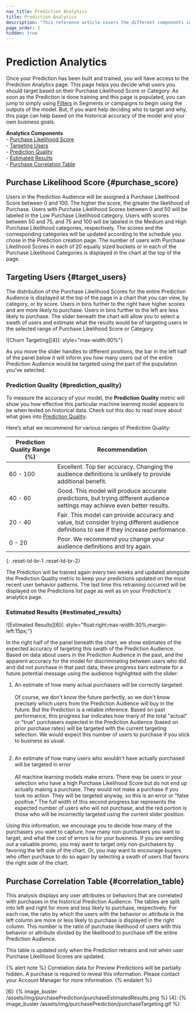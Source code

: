 ```yaml
---
nav_title: Prediction Analytics
title: Prediction Analytics
description: "This reference article covers the different components included in the Purchase Prediction Analytics Page and how they can be used to make insightful driven decisions."
page_order: 2
hidden: true
---
```


# Prediction Analytics

Once your Prediction has been built and trained, you will have access to the Prediction Analytics page. This page helps you decide what users you should target based on their Purchase Likelihood Score or Category. As soon as the Prediction is done training and this page is populated, you can jump to simply using [Filters]({{site.baseurl}}/user_guide/predictive_suite/predictive_churn/messaging_users/#filters) in Segments or campaigns to begin using the outputs of the model. But, if you want help deciding who to target and why, this page can help based on the historical accuracy of the model and your own business goals. 

__Analytics Components__<br>
&#45; [Purchase Likelihood Score](#purchase_score)<br>
&#45; [Targeting Users](#target_users)<br>
&#45; [Prediction Quality](#prediction_quality)<br>
&#45; [Estimated Results](#estimated_results)<br>
&#45; [Purchase Correlation Table](#correlation_table)

## Purchase Likelihood Score {#purchase_score}

Users in the Prediction Audience will be assigned a Purchase Likelihood Score between 0 and 100. The higher the score, the greater the likelihood of Purchase. Users with Purchase Likelihood Scores between 0 and 50 will be labeled in the Low Purchase Likelihood category. Users with scores between 50 and 75, and 75 and 100 will be labeled in the Medium and High Purchase Likelihood categories, respectively. The scores and the corresponding categories will be updated according to the schedule you chose in the Prediction creation page. The number of users with Purchase Likelihood Scores in each of 20 equally sized buckets or in each of the Purchase Likelihood Categories is displayed in the chart at the top of the page.

## Targeting Users {#target_users}

The distribution of the Purchase Likelihood Scores for the entire Prediction Audience is displayed at the top of the page in a chart that you can view, by category, or by score. Users in bins further to the right have higher scores and are more likely to purchase. Users in bins further to the left are less likely to purchase. The slider beneath the chart will allow you to select a swath of users and estimate what the results would be of targeting users in the selected range of Purchase Likelihood Score or Category.

![Churn Targeting][4]{: style="max-width:90%"} 

As you move the slider handles to different positions, the bar in the left half of the panel below it will inform you how many users out of the entire Prediction Audience would be targeted using the part of the population you've selected.


### Prediction Quality {#prediction_quality}

To measure the accuracy of your model, the __Prediction Quality__ metric will show you how effective this particular machine learning model appears to be when tested on historical data. Check out this doc to read more about what goes into [Prediction Quality]({{site.baseurl}}/user_guide/predictive_suite/predictive_churn/prediction_analytics/prediction_quality/).

Here’s what we recommend for various ranges of Prediction Quality:

| Prediction Quality Range (%) | Recommendation |
| ---------------------- | -------------- |
| 60 - 100 | Excellent. Top tier accuracy. Changing the audience definitions is unlikely to provide additional benefit. |
| 40 - 60 | Good. This model will produce accurate predictions, but trying different audience settings may achieve even better results. |
| 20 - 40| Fair. This model can provide accuracy and value, but consider trying different audience definitions to see if they increase performance. |
| 0 - 20 | Poor. We recommend you change your audience definitions and try again. |
{: .reset-td-br-1 .reset-td-br-2}

The Prediction will be trained again every two weeks and updated alongside the Prediction Quality metric to keep your predictions updated on the most recent user behavior patterns. The last time this retraining occurred will be displayed on the Predictions list page as well as on your Prediction's analytics page.

### Estimated Results {#estimated_results}

![Estimated Results][6]{: style="float:right;max-width:30%;margin-left:15px;"}

In the right half of the panel beneath the chart, we show estimates of the expected accuracy of targeting this swath of the Prediction Audience. Based on data about users in the Prediction Audience in the past, and the apparent accuracy for the model for discriminating between users who did and did not purchase in that past data, these progress bars estimate for a future potential message using the audience highlighted with the slider:

1. An estimate of how many actual purchasers will be correctly targeted <br><br> Of course, we don't know the future perfectly, so we don't know precisely which users from the Prediction Audience will buy in the future. But the Prediction is a reliable inference. Based on past performance, this progress bar indicates how many of the total "actual" or "true" purchasers expected in the Prediction Audience (based on prior purchase rates) will be targeted with the current targeting selection. We would expect this number of users to purchase if you stick to business as usual. <br><br>

2. An estimate of how many users who wouldn't have actually purchased will be targeted in error<br><br>All machine learning models make errors. There may be users in your selection who have a high Purchase Likelihood Score but do not end up actually making a purchase. They would not make a purchase if you took no action. They will be targeted anyway, so this is an error or "false positive." The full width of this second progress bar represents the expected number of users who will not purchase, and the red portion is those who will be incorrectly targeted using the current slider position.

Using this information, we encourage you to decide how many of the purchasers you want to capture, how many non-purchasers you want to target, and what the cost of errors is for your business. If you are sending out a valuable promo, you may want to target only non-purchasers by favoring the left side of the chart. Or, you may want to encourage buyers who often purchase to do so again by selecting a swath of users that favors the right side of the chart.

## Purchase Correlation Table {#correlation_table}

This analysis displays any user attributes or behaviors that are correlated with purchases in the historical Prediction Audience. The tables are split into left and right for more and less likely to purchase, respectively. For each row, the ratio by which the users with the behavior or attribute in the left column are more or less likely to purchase is displayed in the right column. This number is the ratio of purchase likelihood of users with this behavior or attribute divided by the likelihood to purchase off the entire Prediction Audience.

This table is updated only when the Prediction retrains and not when user Purchase Likelihood Scores are updated.

{% alert note %}
Correlation data for Preview Predictions will be partially hidden. A purchase is required to reveal this information. Please contact your Account Manager for more information.
{% endalert %}

[6]: {% image_buster /assets/img/purchasePrediction/purchaseEstimatedResults.png %}
[4]: {% image_buster /assets/img/purchasePrediction/purchaseTargeting.gif %}